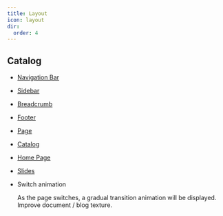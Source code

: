 ```yaml
---
title: Layout
icon: layout
dir:
  order: 4
---
```


## Catalog

- [Navigation Bar](navbar.md)

- [Sidebar](sidebar.md)

- [Breadcrumb](breadcrumb.md)

- [Footer](footer.md)

- [Page](page.md)

- [Catalog](catalog.md)

- [Home Page](home.md)

- [Slides](slides.md)

- Switch animation

  As the page switches, a gradual transition animation will be displayed. Improve document / blog texture.
